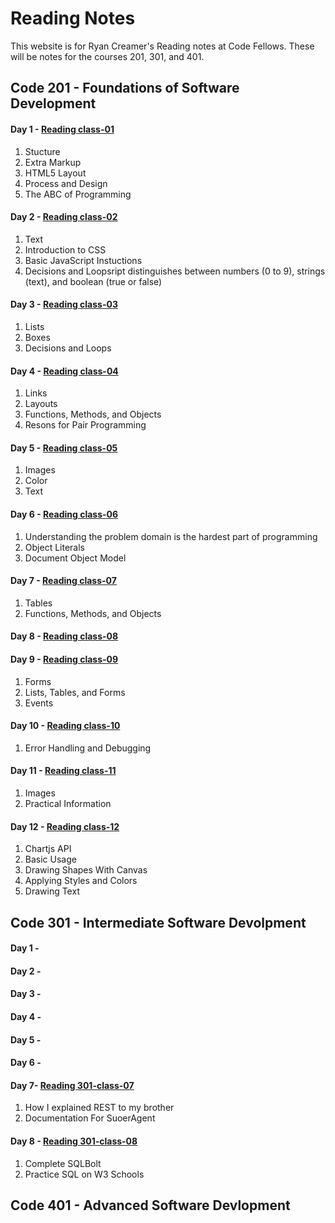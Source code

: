 # Reading Notes
This website is for Ryan Creamer's Reading notes at Code Fellows. These will be notes for the courses 201, 301, and 401. 

## Code 201 - Foundations of Software Development
#### Day 1 - [Reading class-01](class-01.md)
  1. Stucture
  2. Extra Markup 
  3. HTML5 Layout
  4. Process and Design 
  5. The ABC of Programming
#### Day 2 - [Reading class-02](class-02.md)
  1. Text
  2. Introduction to CSS
  3. Basic JavaScript Instuctions
  4. Decisions and Loopsript distinguishes between numbers (0 to 9), strings (text), and boolean (true or false)
#### Day 3 - [Reading class-03](class-03.md)
  1. Lists 
  2. Boxes
  3. Decisions and Loops
#### Day 4 - [Reading class-04](class-04.md)
1. Links
2. Layouts
3. Functions, Methods, and Objects
4. Resons for Pair Programming
#### Day 5 - [Reading class-05](class-05.md)
1. Images
2. Color 
3. Text
#### Day 6 - [Reading class-06](class-06.md)
1. Understanding the problem domain is the hardest part of programming
2. Object Literals 
3. Document Object Model
#### Day 7 - [Reading class-07](class-07.md)
1. Tables
2. Functions, Methods, and Objects
#### Day 8 - [Reading class-08](class-08.md)

#### Day 9 - [Reading class-09](class-09.md)
1. Forms
2. Lists, Tables, and Forms
3. Events
#### Day 10 - [Reading class-10](class-10.md)
1. Error Handling and Debugging
#### Day 11 - [Reading class-11](class-11.md)
1. Images
2. Practical Information
#### Day 12 - [Reading class-12](class-12.md)
1. Chartjs API
2. Basic Usage
3. Drawing Shapes With Canvas
4. Applying Styles and Colors
5. Drawing Text
## Code 301 - Intermediate Software Devolpment 
#### Day 1 -
#### Day 2 -
#### Day 3 - 
#### Day 4 - 
#### Day 5 - 
#### Day 6 - 
#### Day 7- [Reading 301-class-07](301-class-07.md)
1. How I explained REST to my brother
2. Documentation For SuoerAgent
#### Day 8 - [Reading 301-class-08](301-class-08.md)
1. Complete SQLBolt
2. Practice SQL on W3 Schools
## Code 401 - Advanced Software Devlopment

